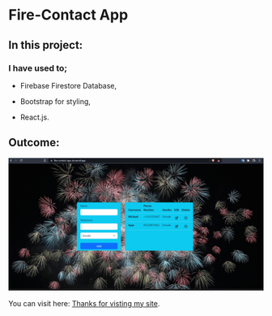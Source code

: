 # Fire-Contact App

## In this project:

### I have used to;

- Firebase Firestore Database,

- Bootstrap for styling,

- React.js.
## Outcome:

![Fire-Contact-App](./fire-contact.gif)

You can visit here: [Thanks for visting my site](https://fire-contact-app-six.vercel.app/).


